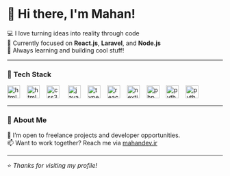 # 👋 Hi there, I'm Mahan!

💻 I love turning ideas into reality through code  
🌱 Currently focused on **React.js**, **Laravel**, and **Node.js**  
🔭 Always learning and building cool stuff!

---

### 🚀 Tech Stack

<img src="https://cdn.jsdelivr.net/gh/devicons/devicon/icons/c/c-original.svg" height="30" alt="html5 logo" /><img width="12" />
<img src="https://cdn.jsdelivr.net/gh/devicons/devicon/icons/html5/html5-original.svg" height="30" alt="html5 logo" /><img width="12" />
<img src="https://cdn.jsdelivr.net/gh/devicons/devicon/icons/css3/css3-original.svg" height="30" alt="css3 logo"  /> <img width="12" />
<img src="https://cdn.jsdelivr.net/gh/devicons/devicon/icons/javascript/javascript-original.svg" height="30" alt="javascript logo"  /><img width="12" />
<img src="https://cdn.jsdelivr.net/gh/devicons/devicon/icons/typescript/typescript-original.svg" height="30" alt="typescript logo"  /><img width="12" />
<img src="https://cdn.jsdelivr.net/gh/devicons/devicon/icons/react/react-original.svg" height="30" alt="react logo"  /><img width="12" />
<img src="https://cdn.jsdelivr.net/gh/devicons/devicon/icons/nextjs/nextjs-original.svg" height="30" alt="nextjs logo"  /><img width="12" />
<img src="https://cdn.jsdelivr.net/gh/devicons/devicon/icons/php/php-original.svg" height="30" alt="php logo"  /><img width="12" />
<img src="https://cdn.jsdelivr.net/gh/devicons/devicon/icons/laravel/laravel-original.svg" height="30" alt="python logo"  /><img width="12" />
<img src="https://cdn.jsdelivr.net/gh/devicons/devicon/icons/python/python-original.svg" height="30" alt="python logo"  /><img width="12" />

---

### 🧠 About Me

📌 I’m open to freelance projects and developer opportunities.  
📫 Want to work together? Reach me via [mahandev.ir](https://mahandev.ir)

---

⭐️ *Thanks for visiting my profile!*  
